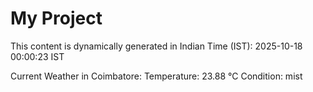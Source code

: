# My Project

This content is dynamically generated in Indian Time (IST): 2025-10-18 00:00:23 IST


Current Weather in Coimbatore:
Temperature: 23.88 °C
Condition: mist
